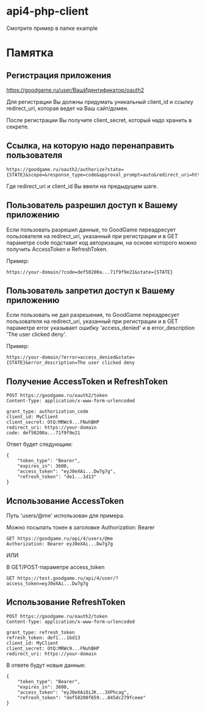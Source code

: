 # api4-php-client

Смотрите пример в папке example

# Памятка

## Регистрация приложения

https://goodgame.ru/user/ВашИдентификатор/oauth2

Для регистрации Вы должны придумать уникальный client_id и ссылку redirect_uri, которая ведет на Ваш сайт/домен.

После регистрации Вы получите client_secret, который надо хранить в секрете.

## Ссылка, на которую надо перенаправить пользователя

```
https://goodgame.ru/oauth2/authorize?state={STATE}&scope=&response_type=code&approval_prompt=auto&redirect_uri=https://...&client_id=MyClient
```

Где redirect_uri и client_id Вы ввели на предыдущем шаге.

## Пользователь разрешил доступ к Вашему приложению

Если пользовать разрешил данные, то GoodGame переадресует пользователя на redirect_uri, указанный при регистрации и в
GET параметре code подставит код авторизации, на основе которого можно получить AccessToken и RefreshToken.

Пример:

```
https://your-domain/?code=def50200a...71f9f9e21&state={STATE}
```

## Пользователь запретил доступ к Вашему приложению

Если пользовать не дал разрешения, то GoodGame переадресует пользователя на redirect_uri, указанный при регистрации и в GET
параметре error указывает ошибку 'access_denied' и в error_description 'The user clicked deny'.

Пример:

```
https://your-domain/?error=access_denied&state={STATE}&error_description=The user clicked deny
```

## Получение AccessToken и RefreshToken

```
POST https://goodgame.ru/oauth2/token
Content-Type: application/x-www-form-urlencoded

grant_type: authorization_code
client_id: MyClient
client_secret: OtQ:MRWc9...FNuhBHP
redirect_uri: https://your-domain
code: def50200a...71f9f9e21
```

Ответ будет следующим:

```
{
    "token_type": "Bearer",
    "expires_in": 3600,
    "access_token": "eyJ0eXAi...Dw7g7g",
    "refresh_token": "de1...1d13"
}
```

## Использование AccessToken

Путь 'users/@me' использован для примера.

Можно посылать токен в заголовке Authorization: Bearer

```
GET https://goodgame.ru/api/4/users/@me
Authorization: Bearer eyJ0eXAi...Dw7g7g
```

ИЛИ

В GET/POST-параметре access_token

```
GET https://test.goodgame.ru/api/4/user/?access_token=eyJ0eXAi...Dw7g7g
```

## Использование RefreshToken

```
POST https://goodgame.ru/oauth2/token
Content-Type: application/x-www-form-urlencoded

grant_type: refresh_token
refresh_token: def1...1bd13
client_id: MyClient
client_secret: OtQ:MRWc9...FNuhBHP
redirect_uri: https://your-domain
```

В ответе будут новые данные:

```
{
    "token_type": "Bearer",
    "expires_in": 3600,
    "access_token": "eyJ0eXAiOiJK...3XPhcag",
    "refresh_token": "def50200f659...845dc279fceee"
}
```
